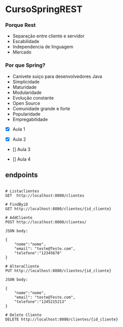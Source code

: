 # CursoSpringREST

### Porque Rest
- Separação entre cliente e servidor
- Escabilidade
- Independencia de linguagem
- Mercado

### Por que Spring?
- Canivete suiço para desenvolvedores Java
- Simplicidade
- Maturidade
- Modularidade
- Evolução constante
- Open Source
- Comunidade grande e forte
- Popularidade
- Empregabilidade


- [X] Aula 1

- [X] Aula 2

- [] Aula 3

- [] Aula 4

## endpoints

```

# Listaclientes
GET  http://localhost:8080/clientes

# FindByiD
GET http://localhost:8080/clientes/{id_cliente}

# AddCliente
POST http://localhost:8080/clientes/

JSON body:

{
	"nome":"nome",
	"email": "teste@Teste.com",
	"telefone":"12345678"
}

# AlteraCliente
PUT http://localhost:8080/clientes/{id_cliente}

JSON body:

{
	"nome":"nome",
	"email": "teste@Teste.com",
	"telefone":"1245215213"
}

# Delete Cliente
DELETE http://localhost:8080/clientes/{id_cliente}

```
